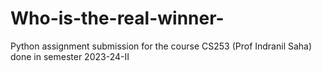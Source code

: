 # Who-is-the-real-winner-
Python assignment submission for the course CS253 (Prof Indranil Saha) done in semester 2023-24-II
